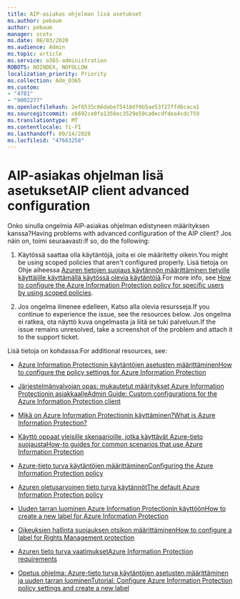 ```yaml
---
title: AIP-asiakas ohjelman lisä asetukset
ms.author: pebaum
author: pebaum
manager: scotv
ms.date: 08/03/2020
ms.audience: Admin
ms.topic: article
ms.service: o365-administration
ROBOTS: NOINDEX, NOFOLLOW
localization_priority: Priority
ms.collection: Adm_O365
ms.custom:
- "4781"
- "9002277"
ms.openlocfilehash: 2ef8535c66dabe75418df0b5ae53f27ffd6caca1
ms.sourcegitcommit: c6692ce0fa1358ec3529e59ca0ecdfdea4cdc759
ms.translationtype: MT
ms.contentlocale: fi-FI
ms.lasthandoff: 09/14/2020
ms.locfileid: "47663258"
---
```

# <a name="aip-client-advanced-configuration"></a><span data-ttu-id="2b90a-102">AIP-asiakas ohjelman lisä asetukset</span><span class="sxs-lookup"><span data-stu-id="2b90a-102">AIP client advanced configuration</span></span>

<span data-ttu-id="2b90a-103">Onko sinulla ongelmia AIP-asiakas ohjelman edistyneen määrityksen kanssa?</span><span class="sxs-lookup"><span data-stu-id="2b90a-103">Having problems with advanced configuration of the AIP client?</span></span> <span data-ttu-id="2b90a-104">Jos näin on, toimi seuraavasti:</span><span class="sxs-lookup"><span data-stu-id="2b90a-104">If so, do the following:</span></span>

1. <span data-ttu-id="2b90a-105">Käytössä saattaa olla käytäntöjä, joita ei ole määritetty oikein.</span><span class="sxs-lookup"><span data-stu-id="2b90a-105">You might be using scoped policies that aren't configured properly.</span></span> <span data-ttu-id="2b90a-106">Lisä tietoja on Ohje aiheessa [Azuren tietojen suojaus käytännön määrittäminen tietyille käyttäjille käyttämällä käytössä olevia käytäntöjä](https://docs.microsoft.com/azure/information-protection/configure-policy-scope).</span><span class="sxs-lookup"><span data-stu-id="2b90a-106">For more info, see [How to configure the Azure Information Protection policy for specific users by using scoped policies](https://docs.microsoft.com/azure/information-protection/configure-policy-scope).</span></span>

2. <span data-ttu-id="2b90a-107">Jos ongelma ilmenee edelleen, Katso alla olevia resursseja.</span><span class="sxs-lookup"><span data-stu-id="2b90a-107">If you continue to experience the issue, see the resources below.</span></span> <span data-ttu-id="2b90a-108">Jos ongelma ei ratkea, ota näyttö kuva ongelmasta ja liitä se tuki palveluun.</span><span class="sxs-lookup"><span data-stu-id="2b90a-108">If the issue remains unresolved,  take a screenshot of the problem and attach it to the support ticket.</span></span>

<span data-ttu-id="2b90a-109">Lisä tietoja on kohdassa:</span><span class="sxs-lookup"><span data-stu-id="2b90a-109">For additional resources, see:</span></span>

- [<span data-ttu-id="2b90a-110">Azure Information Protectionin käytäntöjen asetusten määrittäminen</span><span class="sxs-lookup"><span data-stu-id="2b90a-110">How to configure the policy settings for Azure Information Protection</span></span>](https://docs.microsoft.com/azure/information-protection/configure-policy-settings)  
    
- [<span data-ttu-id="2b90a-111">Järjestelmänvalvojan opas: mukautetut määritykset Azure Information Protectionin asiakkaalle</span><span class="sxs-lookup"><span data-stu-id="2b90a-111">Admin Guide: Custom configurations for the Azure Information Protection client</span></span>](https://docs.microsoft.com/azure/information-protection/rms-client/client-admin-guide-customizations)  
    
- [<span data-ttu-id="2b90a-112">Mikä on Azure Information Protectionin käyttäminen?</span><span class="sxs-lookup"><span data-stu-id="2b90a-112">What is Azure Information Protection?</span></span>](https://docs.microsoft.com/azure/information-protection/what-is-information-protection)  
    
- [<span data-ttu-id="2b90a-113">Käyttö oppaat yleisille skenaarioille, jotka käyttävät Azure-tieto suojausta</span><span class="sxs-lookup"><span data-stu-id="2b90a-113">How-to guides for common scenarios that use Azure Information Protection</span></span>](https://docs.microsoft.com/azure/information-protection/how-to-guides)  
    
- [<span data-ttu-id="2b90a-114">Azure-tieto turva käytäntöjen määrittäminen</span><span class="sxs-lookup"><span data-stu-id="2b90a-114">Configuring the Azure Information Protection policy</span></span>](https://docs.microsoft.com/azure/information-protection/deploy-use/configure-policy)  
    
- [<span data-ttu-id="2b90a-115">Azuren oletusarvoinen tieto turva käytännöt</span><span class="sxs-lookup"><span data-stu-id="2b90a-115">The default Azure Information Protection policy</span></span>](https://docs.microsoft.com/azure/information-protection/deploy-use/configure-policy-default)  
    
- [<span data-ttu-id="2b90a-116">Uuden tarran luominen Azure Information Protectionin käyttöön</span><span class="sxs-lookup"><span data-stu-id="2b90a-116">How to create a new label for Azure Information Protection</span></span>](https://docs.microsoft.com/azure/information-protection/deploy-use/configure-policy-new-label)  
    
- [<span data-ttu-id="2b90a-117">Oikeuksien hallinta suojauksen otsikon määrittäminen</span><span class="sxs-lookup"><span data-stu-id="2b90a-117">How to configure a label for Rights Management protection</span></span>](https://docs.microsoft.com/azure/information-protection/deploy-use/configure-policy-protection)  
    
- [<span data-ttu-id="2b90a-118">Azuren tieto turva vaatimukset</span><span class="sxs-lookup"><span data-stu-id="2b90a-118">Azure Information Protection requirements</span></span>](https://docs.microsoft.com/azure/information-protection/get-started/requirements)

- [<span data-ttu-id="2b90a-119">Opetus ohjelma: Azure-tieto turva käytäntöjen asetusten määrittäminen ja uuden tarran luominen</span><span class="sxs-lookup"><span data-stu-id="2b90a-119">Tutorial: Configure Azure Information Protection policy settings and create a new label</span></span>](https://docs.microsoft.com/azure/information-protection/get-started/infoprotect-quick-start-tutorial)
